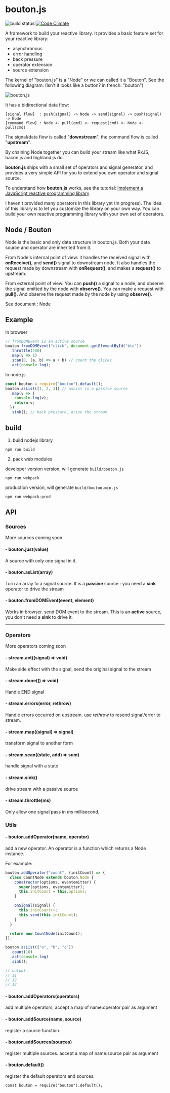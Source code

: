 # bouton.js

![build status](https://travis-ci.org/bhou/bouton.js.svg?branch=master)  [![Code Climate](https://codeclimate.com/github/bhou/bouton.js/badges/gpa.svg)](https://codeclimate.com/github/bhou/bouton.js)

A framework to build your reactive library. It provides a basic feature set for your reactive library:

- asynchronous
- error handling
- back pressure
- operator extension
- source extension

The kernel of "bouton.js" is a "Node" or we can called it a "Bouton". See the following diagram: (Isn't it looks like a button? in french: "bouton")

![bouton.js](https://raw.githubusercontent.com/bhou/bouton.js/98f940870c249e872118e24b81550faa830cc312/bouton.jpg)

It has a bidirectional data flow:
```
[signal flow]  : push(signal) -> Node -> send(signal) -> push(signal) -> Node
[command flow] : Node <- pull(cmd) <- request(cmd) <- Node <- pull(cmd)
```

The signal/data flow is called "**downstream**", the command flow is called "**upstream**".

By chaining Node together you can build your stream like what RxJS, bacon.js and highland.js do.

**bouton.js** ships with a small set of operators and signal generator, and provides a very simple API for you to extend you own operator and signal source.

To understand how **bouton.js** works, see the tutorial: [Implement a JavaScript reactive programming library](http://blog.bohou.fr/2016/07/03/a-reactive-programming-library-implementation-part-1/)

I haven't provided many operators in this library yet (In progress). The idea of this library is to let you customize the library on your own way. You can build your own reactive programming library with your own set of operators.

## Node / Bouton

Node is the basic and only data structure in bouton.js. Both your data source and operator are inherited from it.

From Node's internal point of view: it handles the received signal with **onReceive()**, and **send()** signal to downstream node. It also handles the request made by downstream with **onRequest()**, and makes a **request()** to upstream.

From external point of view: You can **push()** a signal to a node, and observe the signal emitted by the node with **observe()**. You can make a request with **pull()**. And observe the request made by the node by using **observe()**.

See document : Node


## Example

In browser
```JavaScript
// fromDOMEvent is an active source
bouton.fromDOMEvent("click", document.getElementById("btn"))
  .throttle(500)
  .map(v => 1)
  .scan(0, (a, b) => a + b) // count the clicks
  .act(console.log);
```

In node.js
```JavaScript
const bouton = require("bouton").default();
bouton.asList([1, 2, 3]) // asList is a passive source
  .map(v => {
    console.log(v);
    return v;
  })
  .sink(); // back pressure, drive the stream
```

## build

1. build nodejs library
```
npm run build
```
2. pack web modules

developer version version, will generate `build/bouton.js`
```
npm run webpack
```

production version, will generate `build/bouton.min.js`
```
npm run webpack-prod
```

## API

### Sources
More sources coming soon

#### - bouton.just(value)

A source with only one signal in it.

#### - bouton.asList(array)

Turn an array to a signal source. It is a **passive** source : you need a **sink** operator to drive the stream

#### - bouton.fromDOMEvent(event, element)

Works in browser. send DOM event to the stream. This is an **active** source, you don't need a **sink** to drive it.

----
### Operators

More operators coming soon

#### - stream.act((signal) => void)
Make side effect with the signal, send the original signal to the stream

#### - stream.done(() => void)

Handle END signal

#### - stream.errors(error, rethrow)
Handle errors occurred on upstream. use *rethrow* to resend signal/error to stream.

#### - stream.map((signal) => signal)
transform signal to another form

#### - stream.scan((state, add) => sum)
handle signal with a state

#### - stream.sink()
drive stream with a passive source

#### - stream.throttle(ms)
Only allow one signal pass in *ms* millisecond.

### Utils

#### - bouton.addOperator(name, operator)

add a new operator. An operator is a function which returns a Node instance.

For example:

```JavaScript
bouton.addOperator("count", (initCount) => {
  class CountNode extends bouton.Node {
    constructor(options, eventemitter) {
      super(options, eventemitter);
      this.initCount = this.options;
    }

    onSignal(signal) {
      this.initCount++;
      this.send(this.initCount);
    }
  }

  return new CountNode(initCount);
});

bouton.asList(["a", "b", "c"])
  .count(10)
  .act(console.log)
  .sink();

// output
// 11
// 12
// 13
```

#### - bouton.addOperators(operators)

add multiple operators, accept a map of name:operator pair as argument

#### - bouton.addSource(name, source)

register a source function.

#### - bouton.addSources(sources)

register multiple sources. accept a map of name:source pair as argument

#### - bouton.default()

register the default operators and sources.

```
const bouton = require("bouton").default();
```
